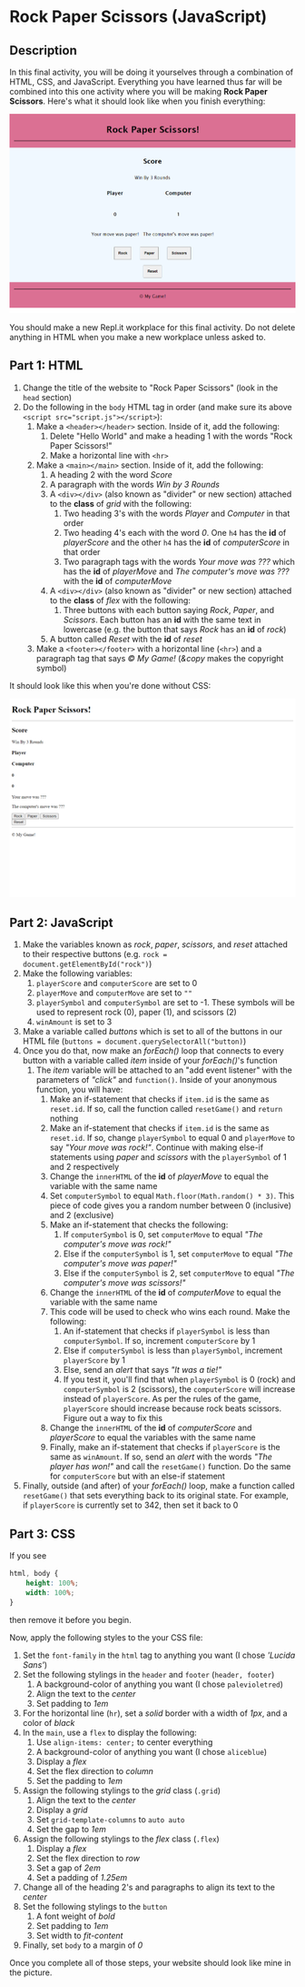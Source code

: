 # Rock Paper Scissors (JavaScript)

## Description

In this final activity, you will be doing it yourselves through a combination of HTML, CSS, and JavaScript. Everything you have learned thus far will be combined into this one activity where you will be making **Rock Paper Scissors**. Here's what it should look like when you finish everything:

![example](snapshot.PNG)

You should make a new Repl.it workplace for this final activity. Do not delete anything in HTML when you make a new workplace unless asked to.

## Part 1: HTML

1) Change the title of the website to "Rock Paper Scissors" (look in the ``head`` section)
2) Do the following in the ``body`` HTML tag in order (and make sure its above ``<script src="script.js"></script>``):
    1) Make a ``<header></header>`` section. Inside of it, add the following:
        1) Delete "Hello World" and make a heading 1 with the words "Rock Paper Scissors!"
        2) Make a horizontal line with ``<hr>``
    2) Make a ``<main></main>`` section. Inside of it, add the following:
        1) A heading 2 with the word *Score*
        2) A paragraph with the words *Win by 3 Rounds*
        3) A ``<div></div>`` (also known as "divider" or new section) attached to the **class** of *grid* with the following:
            1) Two heading 3's with the words *Player* and *Computer* in that order
            2) Two heading 4's each with the word *0*. One ``h4`` has the **id** of *playerScore* and the other ``h4`` has the **id** of *computerScore* in that order
            3) Two paragraph tags with the words *Your move was ???* which has the **id** of *playerMove* and *The computer's move was ???* with the **id** of *computerMove*
        4) A ``<div></div>`` (also known as "divider" or new section) attached to the **class** of *flex* with the following:
            1) Three buttons with each button saying *Rock*, *Paper*, and *Scissors*. Each button has an **id** with the same text in lowercase (e.g. the button that says *Rock* has an **id** of *rock*)
        5) A button called *Reset* with the **id** of *reset*
    3) Make a ``<footer></footer>`` with a horizontal line (``<hr>``) and a paragraph tag that says *&copy; My Game!* (*&copy* makes the copyright symbol)

It should look like this when you're done without CSS:

![example2](snapshot2.png)

## Part 2: JavaScript

1) Make the variables known as *rock*, *paper*, *scissors*, and *reset* attached to their respective buttons (e.g. ``rock = document.getElementById("rock")``)
2) Make the following variables:
    1) ``playerScore`` and ``computerScore`` are set to 0
    2) ``playerMove`` and ``computerMove`` are set to ``""``
    3) ``playerSymbol`` and ``computerSymbol`` are set to -1. These symbols will be used to represent rock (0), paper (1), and scissors (2)
    4) ``winAmount`` is set to 3
3) Make a variable called *buttons* which is set to all of the buttons in our HTML file (``buttons = document.querySelectorAll("button)``)
4) Once you do that, now make an *forEach()* loop that connects to every button with a variable called *item* inside of your *forEach()*'s function
    1) The *item* variable will be attached to an "add event listener" with the parameters of *"click"* and ``function()``. Inside of your anonymous function, you will have:
        1) Make an if-statement that checks if ``item.id`` is the same as ``reset.id``. If so, call the function called ``resetGame()`` and ``return`` nothing
        2) Make an if-statement that checks if ``item.id`` is the same as ``reset.id``. If so, change ``playerSymbol`` to equal 0 and ``playerMove`` to say *"Your move was rock!"*. Continue with making else-if statements using *paper* and *scissors* with the ``playerSymbol`` of 1 and 2 respectively
        3) Change the ``innerHTML`` of the **id** of *playerMove* to equal the variable with the same name
        4) Set ``computerSymbol`` to equal ``Math.floor(Math.random() * 3)``. This piece of code gives you a random number between 0 (inclusive) and 2 (exclusive)
        5) Make an if-statement that checks the following:
            1) If ``computerSymbol`` is 0, set ``computerMove`` to equal *"The computer's move was rock!"*
            2) Else if the ``computerSymbol`` is 1, set ``computerMove`` to equal *"The computer's move was paper!"*
            3) Else if the ``computerSymbol`` is 2, set ``computerMove`` to equal *"The computer's move was scissors!"*
        6) Change the ``innerHTML`` of the **id** of *computerMove* to equal the variable with the same name
        7) This code will be used to check who wins each round. Make the following:
            1) An if-statement that checks if ``playerSymbol`` is less than ``computerSymbol``. If so, increment ``computerScore`` by 1
            2) Else if ``computerSymbol`` is less than ``playerSymbol``, increment ``playerScore`` by 1
            3) Else, send an *alert* that says *"It was a tie!"*
            4) If you test it, you'll find that when ``playerSymbol`` is 0 (rock) and ``computerSymbol`` is 2 (scissors), the ``computerScore`` will increase instead of ``playerScore``. As per the rules of the game, ``playerScore`` should increase because rock beats scissors. Figure out a way to fix this
        8) Change the ``innerHTML`` of the **id** of *computerScore* and *playerScore* to equal the variables with the same name
        9) Finally, make an if-statement that checks if ``playerScore`` is the same as ``winAmount``. If so, send an *alert* with the words *"The player has won!"* and call the ``resetGame()`` function. Do the same for ``computerScore`` but with an else-if statement
5) Finally, outside (and after) of your *forEach()* loop, make a function called ``resetGame()`` that sets everything back to its original state. For example, if ``playerScore`` is currently set to 342, then set it back to 0

## Part 3: CSS

If you see

```css
html, body {
    height: 100%;
    width: 100%;
}
```

then remove it before you begin.

Now, apply the following styles to the your CSS file:

1) Set the ``font-family`` in the ``html`` tag to anything you want (I chose *'Lucida Sans'*)
2) Set the following stylings in the ``header`` and ``footer`` (``header, footer``)
    1) A background-color of anything you want (I chose ``palevioletred``)
    2) Align the text to the *center*
    3) Set padding to *1em*
3) For the horizontal line (``hr``), set a *solid* border with a width of *1px*, and a color of *black*
4) In the ``main``, use a ``flex`` to display the following:
    1) Use ``align-items: center;`` to center everything
    2) A background-color of anything you want (I chose ``aliceblue``)
    3) Display a *flex*
    4) Set the flex direction to *column*
    5) Set the padding to *1em*
5) Assign the following stylings to the *grid* class (``.grid``)
    1) Align the text to the *center*
    2) Display a *grid*
    3) Set ``grid-template-columns`` to ``auto auto``
    4) Set the gap to *1em*
6) Assign the following stylings to the *flex* class (``.flex``)
    1) Display a *flex*
    2) Set the flex direction to *row*
    3) Set a gap of *2em*
    4) Set a padding of *1.25em*
7) Change all of the heading 2's and paragraphs to align its text to the *center*
8) Set the following stylings to the ``button``
    1) A font weight of *bold*
    2) Set padding to *1em*
    3) Set width to *fit-content*
9) Finally, set ``body`` to a margin of *0*

Once you complete all of those steps, your website should look like mine in the picture.
